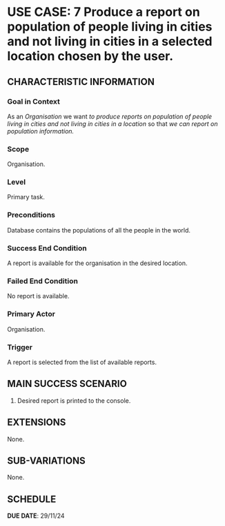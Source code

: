 
# USE CASE: 7  Produce a report on population of people living in cities and not living in cities in a selected location chosen by the user.

## CHARACTERISTIC INFORMATION

### Goal in Context

As an *Organisation* we want *to produce reports on population of people living in cities and not living in cities in a location* so that *we can report on population information.*

### Scope

Organisation.

### Level

Primary task.

### Preconditions

Database contains the populations of all the people in the world.

### Success End Condition

A report is available for the organisation in the desired location.

### Failed End Condition

No report is available.

### Primary Actor

Organisation.

### Trigger

A report is selected from the list of available reports.

## MAIN SUCCESS SCENARIO

1. Desired report is printed to the console.

## EXTENSIONS

None.

## SUB-VARIATIONS

None.

## SCHEDULE

**DUE DATE**: 29/11/24
